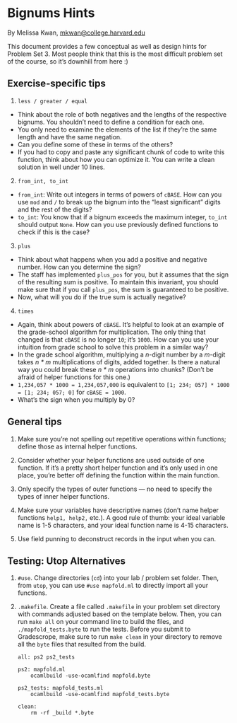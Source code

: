 # Bignums Hints
By Melissa Kwan, mkwan@college.harvard.edu

This document provides a few conceptual as well as design hints for Problem Set 3. Most people think that this is the most difficult problem set of the course, so it’s downhill from here :)

## Exercise-specific tips
1.  `less / greater / equal`
- Think about the role of both negatives and the lengths of the respective bignums. You shouldn’t need to define a condition for each one.
- You only need to examine the elements of the list if they’re the same length and have the same negation.
- Can you define some of these in terms of the others?
- If you had to copy and paste any significant chunk of code to write this function, think about how you can optimize it. You can write a clean solution in well under 10 lines.

2.  `from_int, to_int`
- `from_int`: Write out integers in terms of powers of `cBASE`. How can you use `mod` and `/` to break up the bignum into the “least significant” digits and the rest of the digits?
- `to_int`: You know that if a bignum exceeds the maximum integer, `to_int` should output `None`. How can you use previously defined functions to check if this is the case?

3. `plus`
- Think about what happens when you add a positive and negative number. How can you determine the sign?
- The staff has implemented `plus_pos` for you, but it assumes that the sign of the resulting sum is positive. To maintain this invariant, you should make sure that if you call `plus_pos`, the sum is guaranteed to be positive.
- Now, what will you do if the true sum is actually negative?

4.  `times`
- Again, think about powers of `cBASE`. It’s helpful to look at an example of the grade-school algorithm for multiplication. The only thing that changed is that `cBASE` is no longer `10`; it’s `1000`. How can you use your intuition from grade school to solve this problem in a similar way?
- In the grade school algorithm, multiplying a *n*-digit number by a *m*-digit takes _n * m_ multiplications of digits, added together. Is there a natural way you could break these _n * m_ operations into chunks? (Don’t be afraid of helper functions for this one.)
-  `1,234,057 * 1000 = 1,234,057,000` is equivalent to `[1; 234; 057] * 1000 = [1; 234; 057; 0]` for `cBASE = 1000`.
-  What’s the sign when you multiply by 0?

## General tips
1.  Make sure you’re not spelling out repetitive operations within
    functions; define those as internal helper functions.

2.  Consider whether your helper functions are used outside of one
    function. If it’s a pretty short helper function and it’s only used
    in one place, you’re better off defining the function within the
    main function.

3.  Only specify the types of outer functions — no need to specify the
    types of inner helper functions.

4.  Make sure your variables have descriptive names (don’t name helper
    functions `help1, help2,` etc.). A good rule of thumb: your ideal
    variable name is 1-5 characters, and your ideal function name is
    4-15 characters.

5.  Use field punning to deconstruct records in the input when you can.

## Testing: Utop Alternatives
1.  `#use`. Change directories (`cd`) into your lab / problem set
    folder. Then, from `utop`, you can use `#use mapfold.ml` to directly
    import all your functions.

2.  `.makefile`. Create a file called `.makefile` in your problem set
    directory with commands adjusted based on the template below. Then,
    you can run `make all` on your command line to build the files, and
    `./mapfold_tests.byte` to run the tests. Before you submit to
    Gradescrope, make sure to run `make clean` in your directory to
    remove all the `byte` files that resulted from the build.

    ``` {.python}
    all: ps2 ps2_tests

    ps2: mapfold.ml
        ocamlbuild -use-ocamlfind mapfold.byte

    ps2_tests: mapfold_tests.ml
        ocamlbuild -use-ocamlfind mapfold_tests.byte

    clean:
        rm -rf _build *.byte
        
    ```


